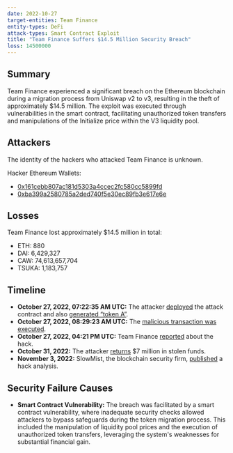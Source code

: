 ```yaml
---
date: 2022-10-27
target-entities: Team Finance
entity-types: DeFi
attack-types: Smart Contract Exploit
title: "Team Finance Suffers $14.5 Million Security Breach"
loss: 14500000
---
```


## Summary

Team Finance experienced a significant breach on the Ethereum blockchain during a migration process from Uniswap v2 to v3, resulting in the theft of approximately $14.5 million. The exploit was executed through vulnerabilities in the smart contract, facilitating unauthorized token transfers and manipulations of the Initialize price within the V3 liquidity pool.

## Attackers

The identity of the hackers who attacked Team Finance is unknown.

Hacker Ethereum Wallets:

- [0x161cebb807ac181d5303a4ccec2fc580cc5899fd](https://etherscan.io/address/0x161cebb807ac181d5303a4ccec2fc580cc5899fd)
- [0xba399a2580785a2ded740f5e30ec89fb3e617e6e](https://etherscan.io/address/0xba399a2580785a2ded740f5e30ec89fb3e617e6e)

## Losses

Team Finance lost approximately $14.5 million in total:

- ETH: 880
- DAI: 6,429,327
- CAW: 74,613,657,704
- TSUKA: 1,183,757

## Timeline

- **October 27, 2022, 07:22:35 AM UTC:** The attacker [deployed](https://etherscan.io/tx/0xa3cbbdd2494f6d5452de8edc5c8c32f316abc40140a63769a22e04cd2549963b) the attack contract and also [generated “token A”](https://etherscan.io/tx/0xa3cbbdd2494f6d5452de8edc5c8c32f316abc40140a63769a22e04cd2549963b).
- **October 27, 2022, 08:29:23 AM UTC:** The [malicious transaction was executed](https://etherscan.io/tx/0xb2e3ea72d353da43a2ac9a8f1670fd16463ab370e563b9b5b26119b2601277ce).
- **October 27, 2022, 04:21 PM UTC:** Team Finance [reported](https://twitter.com/TeamFinance_/status/1585562380591063043) about the hack.
- **October 31, 2022:** The attacker [returns](https://cointelegraph.com/news/team-finance-hacker-returns-7m-to-associated-projects-after-exploit) $7 million in stolen funds.
- **November 3, 2022:** SlowMist, the blockchain security firm, [published](https://slowmist.medium.com/analysis-review-of-team-finance-exploit-f439c2f63e2) a hack analysis.

## Security Failure Causes

- **Smart Contract Vulnerability:** The breach was facilitated by a smart contract vulnerability, where inadequate security checks allowed attackers to bypass safeguards during the token migration process. This included the manipulation of liquidity pool prices and the execution of unauthorized token transfers, leveraging the system's weaknesses for substantial financial gain.
